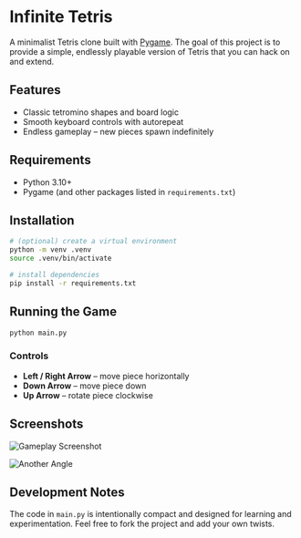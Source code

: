 # Infinite Tetris

A minimalist Tetris clone built with [Pygame](https://www.pygame.org/). The goal of this project is to provide a simple, endlessly playable version of Tetris that you can hack on and extend.

## Features

- Classic tetromino shapes and board logic
- Smooth keyboard controls with autorepeat
- Endless gameplay – new pieces spawn indefinitely

## Requirements

- Python 3.10+
- Pygame (and other packages listed in `requirements.txt`)

## Installation

```bash
# (optional) create a virtual environment
python -m venv .venv
source .venv/bin/activate

# install dependencies
pip install -r requirements.txt
```

## Running the Game

```bash
python main.py
```

### Controls

- **Left / Right Arrow** – move piece horizontally
- **Down Arrow** – move piece down
- **Up Arrow** – rotate piece clockwise

## Screenshots

<!-- Replace these placeholders with your own images -->

![Gameplay Screenshot](docs/images/gameplay.png)

![Another Angle](docs/images/second-shot.png)

## Development Notes

The code in `main.py` is intentionally compact and designed for learning and experimentation. Feel free to fork the project and add your own twists.


